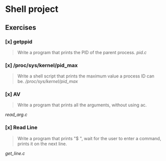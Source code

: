# Shell project

## Exercises

### [x] getppid
> Write a program that prints the PID of the parent process.
*pid.c*


### [x] /proc/sys/kernel/pid_max
> Write a shell script that prints the maximum value a process ID can be.
*/proc/sys/kernel/pid_max*



### [x] AV
> Write a program that prints all the arguments, without using ac.

*read_arg.c*

### [x] Read Line
> Write a program that prints "$ ", wait for the user to enter a command, prints it on the next line.

*get_line.c*